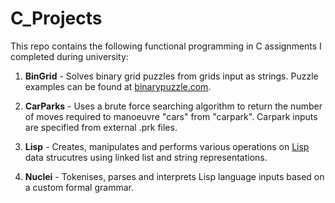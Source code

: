 # C_Projects

This repo contains the following functional programming in C assignments I completed during university:

1) **BinGrid** - Solves binary grid puzzles from grids input as strings. Puzzle examples can be found at [binarypuzzle.com](https://www.binarypuzzle.com/).

2) **CarParks** - Uses a brute force searching algorithm to return the number of moves required to manoeuvre "cars" from "carpark". Carpark inputs are specified from external .prk files.

3) **Lisp** - Creates, manipulates and performs various operations on [Lisp](https://en.wikipedia.org/wiki/Lisp_(programming_language)) data strucutres using linked list and string representations.

4) **Nuclei** - Tokenises, parses and interprets Lisp language inputs based on a custom formal grammar.
